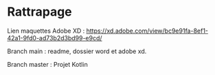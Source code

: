 # Rattrapage

Lien maquettes Adobe XD : https://xd.adobe.com/view/bc9e91fa-8ef1-42a1-9fd0-ad73b2d3bd99-e9cd/

Branch main : readme, dossier word et adobe xd.

Branch master : Projet Kotlin
